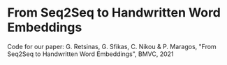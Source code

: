 # From Seq2Seq to Handwritten Word Embeddings
Code for our paper: G. Retsinas, G. Sfikas, C. Nikou & P. Maragos, "From Seq2Seq to Handwritten Word Embeddings", BMVC, 2021
